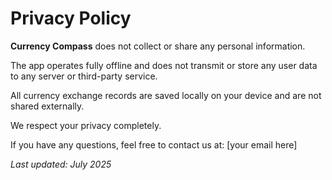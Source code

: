 # Privacy Policy

**Currency Compass** does not collect or share any personal information.

The app operates fully offline and does not transmit or store any user data to any server or third-party service.

All currency exchange records are saved locally on your device and are not shared externally.

We respect your privacy completely.

If you have any questions, feel free to contact us at: [your email here]

_Last updated: July 2025_
